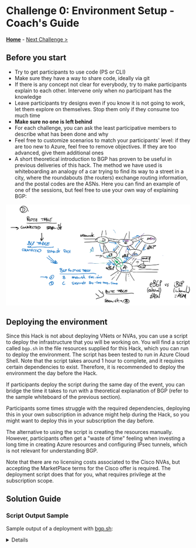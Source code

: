 # Challenge 0: Environment Setup - Coach's Guide

**[Home](./README.md)** - [Next Challenge >](./01-lab_exploration.md)


## Before you start

- Try to get participants to use code (PS or CLI)
- Make sure they have a way to share code, ideally via git
- If there is any concept not clear for everybody, try to make participants explain to each other. Intervene only when no participant has the knowledge
- Leave participants try designs even if you know it is not going to work, let them explore on themselves. Stop them only if they consume too much time
- **Make sure no one is left behind**
- For each challenge, you can ask the least participative members to describe what has been done and why
- Feel free to customize scenarios to match your participants' level: if they are too new to Azure, feel free to remove objectives. If they are too advanced, give them additional ones
- A short theoretical introduction to BGP has proven to be useful in previous deliveries of this hack. The method we have used is whiteboarding an analogy of a car trying to find its way to a street in a city, where the roundabouts (the routers) exchange routing information, and the postal codes are the ASNs. Here you can find an example of one of the sessions, but feel free to use your own way of explaining BGP:

![BGP sample whiteboard](./whiteboard.png)

## Deploying the environment

Since this Hack is not about deploying VNets or NVAs, you can use a script to deploy the infrastructure that you will be working on. You will find a script called `bgp.sh` in the file resources supplied for this Hack, which you can run to deploy the environment. The script has been tested to run in Azure Cloud Shell. Note that the script takes around 1 hour to complete, and it requires certain dependencies to exist. Therefore, it is recommended to deploy the environment the day before the Hack.

If participants deploy the script during the same day of the event, you can bridge the time it takes to run with a theoretical explanation of BGP (refer to the sample whiteboard of the previous section).

Participants some times struggle with the required dependencies, deploying this in your own subscription in advance might help during the Hack, so you might want to deploy this in your subscription the day before.

The alternative to using the script is creating the resources manually. However, participants often get a "waste of time" feeling when investing a long time in creating Azure resources and configuring IPsec tunnels, which is not relevant for understanding BGP.

Note that there are no licensing costs associated to the Cisco NVAs, but accepting the MarketPlace terms for the Cisco offer is required. The deployment script does that for you, what requires privilege at the subscription scope.

## Solution Guide

### Script Output Sample

Sample output of a deployment with [bgp.sh](../Student/Resources/bgp.sh):

<details>

<pre>
❯ ./bgp.sh "1:vng1:65001,2:vng:65002,3:csr:65100,4:csr:65100,5:csr:65100" "1:2:nobgp,1:3:nobgp,1:4:nobgp,2:3:nobgp,2:4:nobgp,3:4:nobgp,3:5,4:5" wthbgp northeurope "supersecretpsk"
All dependencies checked successfully
Azure CLI extension "log-analytics" found with version 0.2.1
Running on BASH
Press any key to start creating Azure resources into Azure subscription "Azure CXP FTA Internal Subscription JOMORE"...

Creating resource group wthbgp...
Accepting image terms for cisco:cisco-csr-1000v:16_12-byol:16.12.120190816...
Creating router of type vng1, id 1, ASN 65001...
Creating vnet vng1...
Creating test virtual machine testvm1 in vnet vng1 in new subnet 10.1.1.0/24...
Creating public IP addresses for gateway vng1...
Creating VNG vng1 in active/passive mode...
Creating router of type vng, id 2, ASN 65002...
Creating vnet vng2...
Creating test virtual machine testvm2 in vnet vng2 in new subnet 10.2.1.0/24...
Creating public IP addresses for gateway vng2...
Creating VNG vng2 in active/active mode...
Creating router of type csr, id 3, ASN 65100...
Creating VM csr3-nva in Vnet 10.3.0.0/16...
CSR created with IP address 52.138.173.126. Creating Local Network Gateway now...
Creating router of type csr, id 4, ASN 65100...
Creating VM csr4-nva in Vnet 10.4.0.0/16...
CSR created with IP address 40.69.71.195. Creating Local Network Gateway now...
Creating router of type csr, id 5, ASN 65100...
Creating VM csr5-nva in Vnet 10.5.0.0/16...
CSR created with IP address 52.164.228.44. Creating Local Network Gateway now...
Verifying 1:vng1:65001...
Gateway vng1 status is Updating
Verifying 2:vng:65002...
Gateway vng2 status is Updating
Verifying 3:csr:65100...
VM csr3-nva status is Creating, public IP is 52.138.173.126
Verifying 4:csr:65100...VM csr4-nva status is Creating, public IP is 40.69.71.195
Verifying 5:csr:65100...
VM csr5-nva status is Creating, public IP is 52.164.228.44
Waiting for CSR3 with IP address 52.138.173.126 to answer over SSH...
IP address 52.138.173.126 is available (wait time 3 minutes and 36 seconds). Answer to SSH command "show version | include uptime":
csr3-nva uptime is 0 minutes
Waiting for CSR4 with IP address 40.69.71.195 to answer over SSH...
IP address 40.69.71.195 is available (wait time 1 minutes and 4 seconds). Answer to SSH command "show version | include uptime":
csr4-nva uptime is 0 minutes
Waiting for CSR5 with IP address 52.164.228.44 to answer over SSH...
IP address 52.164.228.44 is available (wait time 1 minutes and 36 seconds). Answer to SSH command "show version | include uptime":
csr5-nva uptime is 1 minute
Our IP seems to be 109.125.122.99
Configuring CSR 52.138.173.126 for VPN and BGP...
Creating VM testvm3 in vnet csr3...
Enabling IP forwarding for csr3...
Our IP seems to be 109.125.122.99
Configuring CSR 40.69.71.195 for VPN and BGP...
Creating VM testvm4 in vnet csr4...
Enabling IP forwarding for csr4...
Our IP seems to be 109.125.122.99
Configuring CSR 52.164.228.44 for VPN and BGP...
Creating VM testvm5 in vnet csr5...
Enabling IP forwarding for csr5...
Adding RFC1918 prefixes to NSG csr3-nvaNSG...
Adding RFC1918 prefixes to NSG csr4-nvaNSG...
Adding RFC1918 prefixes to NSG csr5-nvaNSG...
Adding RFC1918 prefixes to NSG testvm1NSG...
Adding RFC1918 prefixes to NSG testvm2NSG...
Adding RFC1918 prefixes to NSG testvm3NSG...
Adding RFC1918 prefixes to NSG testvm4NSG...
Adding RFC1918 prefixes to NSG testvm5NSG...
Waiting for resource vng1 to finish provisioning...
Resource vng1 provisioning state is Succeeded, wait time 8 minutes and 14 seconds
Waiting for resource vng2 to finish provisioning...
Resource vng2 provisioning state is Succeeded, wait time 0 minutes and 1 seconds
Creating LA workspace log18471...
Configuring diagnostic settings for gateway vng1
Configuring diagnostic settings for gateway vng2
Creating connection between vng1 1 and vng 2, type "nobgp"...
Connecting vng1 and vng2. Finding out information about the gateways...
Extracted info for vpngw1: ASN 65001, 40.127.161.185, 10.1.0.254.
Creating local network gateways for vng1...
Creating local network gateways for vng2...
Extracted info for vpngw2: ASN 65002 GW0 40.127.161.56, 10.2.0.4. GW1 40.127.161.68, 10.2.0.5.
Connecting vng1 to local gateways for vng2...
Connecting vng2 to local gateways for vng1...
Creating connection between vng1 1 and csr 3, type "nobgp"...
Extracted info for vpngw: ASN 65001, 40.127.161.185, 10.1.0.254.
Configuring tunnels between CSR 3 and VPN GW 1
Configuring tunnel 310 in CSR 52.138.173.126...
No routing protocol configured on 310 in CSR 52.138.173.126...
Creating VPN connections in Azure...
Creating connection between vng1 1 and csr 4, type "nobgp"...
Extracted info for vpngw: ASN 65001, 40.127.161.185, 10.1.0.254.
Configuring tunnels between CSR 4 and VPN GW 1
Configuring tunnel 410 in CSR 40.69.71.195...
No routing protocol configured on 410 in CSR 40.69.71.195...
Creating VPN connections in Azure...
Creating connection between vng 2 and csr 3, type "nobgp"...
Extracted info for vpngw: ASN 65002, GW0 40.127.161.56, 10.2.0.4. GW1 40.127.161.68, 10.2.0.5.
Configuring tunnels between CSR 3 and VPN GW 2
Configuring tunnel 320 in CSR 52.138.173.126...
No routing protocol configured on 320 in CSR 52.138.173.126...
Configuring tunnel 321 in CSR 52.138.173.126...
No routing protocol configured on 321 in CSR 52.138.173.126...
Creating VPN connections in Azure...
Creating connection between vng 2 and csr 4, type "nobgp"...
Extracted info for vpngw: ASN 65002, GW0 40.127.161.56, 10.2.0.4. GW1 40.127.161.68, 10.2.0.5.
Configuring tunnels between CSR 4 and VPN GW 2
Configuring tunnel 420 in CSR 40.69.71.195...
No routing protocol configured on 420 in CSR 40.69.71.195...
Configuring tunnel 421 in CSR 40.69.71.195...
No routing protocol configured on 421 in CSR 40.69.71.195...
Creating VPN connections in Azure...
Creating connection between csr 3 and csr 4, type "ospf"...
Configuring tunnel 34 in CSR 52.138.173.126...
Configuring OSPF on tunnel 34 in CSR 52.138.173.126...
Configuring tunnel 43 in CSR 40.69.71.195...
Configuring OSPF on tunnel 43 in CSR 40.69.71.195...
Creating connection between csr 3 and csr 5, type "ospf"...
Configuring tunnel 35 in CSR 52.138.173.126...
Configuring OSPF on tunnel 35 in CSR 52.138.173.126...
Configuring tunnel 53 in CSR 52.164.228.44...
Configuring OSPF on tunnel 53 in CSR 52.164.228.44...
Creating connection between csr 4 and csr 5, type "ospf"...
Configuring tunnel 45 in CSR 40.69.71.195...
Configuring OSPF on tunnel 45 in CSR 40.69.71.195...
Configuring tunnel 54 in CSR 52.164.228.44...
Configuring OSPF on tunnel 54 in CSR 52.164.228.44...
Getting BGP neighbors for router 1:vng1:65001...
BGP neighbors for vng1:

Getting BGP neighbors for router 2:vng:65002...
BGP neighbors for vng2:
Neighbor    ASN    State      ConnectedDuration    RoutesReceived    MessagesSent    MessagesReceived
----------  -----  ---------  -------------------  ----------------  --------------  ------------------
10.2.0.4    65002  Connected  00:15:13.9595914     3                 40              39
10.2.0.5    65002  Unknown                         0                 0               0
10.2.0.4    65002  Unknown                         0                 0               0
10.2.0.5    65002  Connected  00:15:14.1940440     3                 37              42
Getting BGP neighbors for router 3:csr:65100...
BGP neighbors for csr3-nva (52.138.173.126):

Getting BGP neighbors for router 4:csr:65100...
BGP neighbors for csr4-nva (40.69.71.195):

Getting BGP neighbors for router 5:csr:65100...
BGP neighbors for csr5-nva (52.164.228.44):

Your resources should be ready to use in resource group wthbgp. Enjoy!
</pre>

</details>
<br>
